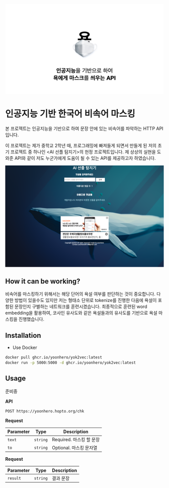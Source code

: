 <img src="./assets/‎intro.jpeg" />

# 인공지능 기반 한국어 비속어 마스킹 

본 프로젝트는 인공지능을 기반으로 하여 문장 안에 있는 비속어를 파악하는 HTTP API 입니다. 

이 프로젝트는 제가 중학교 2학년 때, 프로그래밍에 빠져들게 되면서 만들게 된 저의 초기 프로젝트 중 하나인 <AI 선플 탐지기>의 헌정 프로젝트입니다. 제 상상의 실현을 도와준 API와 같이 저도 누군가에게 도움이 될 수 있는 API를 제공하고자 하였습니다. 

<img src="./assets/prev.png" /> 

## How it can be working?

비속어를 마스킹하기 위해서는 해당 단어의 욕설 여부를 판단하는 것이 중요합니다. 다양한 방법이 있을수도 있지만 저는 형태소 단위로 tokenize를 진행한 다음에 욕설이 포함된 문장인지 구별하는 네트워크를 훈련시켰습니다. 최종적으로 훈련된 word embedding을 활용하여, 코사인 유사도와 같은 욕설들과의 유사도를 기반으로 욕설 마스킹을 진행했습니다. 

## Installation

- Use Docker

```bash
docker pull ghcr.io/yoonhero/yok2vec:latest
docker run -p 5000:5000 -d ghcr.io/yoonhero/yok2vec:latest
```


## Usage 

준비중

**API**

```
POST https://yoonhero.hopto.org/chk
```

**Request**

| Parameter | Type | Description |
| --- | --- | --- |
| `text` | `string` | Required. 마스킹 할 문장 | 
| `to` | `string` | Optional. 마스킹 문자열 |


**Request**

| Parameter | Type | Description |
| --- | --- | --- |
| `result` | `string` | 결과 문장 |
